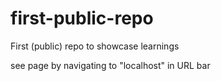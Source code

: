 # first-public-repo
First (public) repo to showcase learnings

see page by navigating to "localhost" in URL bar
